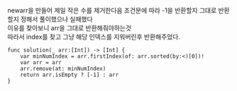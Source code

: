 newarr을 만들어 제일 작은 수를 제거한다음 조건문에 따라 -1을 반환할지 그대로 반환할지 정해서 풀이했으나 실패했다    
이유를 찾아보니 arr을 그대로 반환해줘야하는것   
따라서 index를 찾고 그냥 해당 인덱스를 지워버린후 반환해주었다.   
```
func solution(_ arr:[Int]) -> [Int] {
    var minNumIndex = arr.firstIndex(of: arr.sorted(by:<)[0])!
    var arr = arr
    arr.remove(at: minNumIndex)
    return arr.isEmpty ? [-1] : arr
}
```
